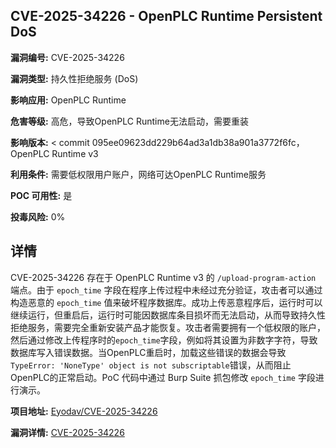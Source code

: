 ## CVE-2025-34226 - OpenPLC Runtime Persistent DoS

**漏洞编号:** CVE-2025-34226

**漏洞类型:** 持久性拒绝服务 (DoS)

**影响应用:** OpenPLC Runtime

**危害等级:** 高危，导致OpenPLC Runtime无法启动，需要重装

**影响版本:** < commit 095ee09623dd229b64ad3a1db38a901a3772f6fc，OpenPLC Runtime v3

**利用条件:** 需要低权限用户账户，网络可达OpenPLC Runtime服务

**POC 可用性:** 是

**投毒风险:** 0%

## 详情

CVE-2025-34226 存在于 OpenPLC Runtime v3 的 `/upload-program-action` 端点。由于 `epoch_time` 字段在程序上传过程中未经过充分验证，攻击者可以通过构造恶意的 `epoch_time` 值来破坏程序数据库。成功上传恶意程序后，运行时可以继续运行，但重启后，运行时可能因数据库条目损坏而无法启动，从而导致持久性拒绝服务，需要完全重新安装产品才能恢复。攻击者需要拥有一个低权限的账户，然后通过修改上传程序时的`epoch_time`字段，例如将其设置为非数字字符，导致数据库写入错误数据。当OpenPLC重启时，加载这些错误的数据会导致`TypeError: 'NoneType' object is not subscriptable`错误，从而阻止OpenPLC的正常启动。PoC 代码中通过 Burp Suite 抓包修改 `epoch_time` 字段进行演示。

**项目地址:** [Eyodav/CVE-2025-34226](https://github.com/Eyodav/CVE-2025-34226)

**漏洞详情:** [CVE-2025-34226](https://nvd.nist.gov/vuln/detail/CVE-2025-34226)